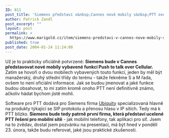 ```yaml
---
ID: 811
post_title: 'Siemens představí v&nbsp;Cannes nové mobily s&nbsp;PTT over Cellular'
author: Patrick Zandl
post_excerpt: ""
layout: post
permalink: >
  https://www.marigold.cz/item/siemens-predstavi-v-cannes-nove-mobily-s-ptt-over-cellular
published: true
post_date: 2004-01-24 11:24:00
---
```

<P>Už je to prakticky oficiálně potvrzené: <STRONG>Siemens bude v Cannes představovat nové mobily vybavené funkcí Push to talk over Cellular.</STRONG> Zatím se hovoří o dvou mobilech vybavených touto funkcí, jeden by měl být manažerský, druhý střední třídy do terénu - takže řekněme S a M řada, ovšem to není oficiální informace. Jak se budou jmenovat a jaké funkce budou obsahovat, to mi zatím kromě onoho PTT není definitivně známo, ačkoliv hádat bychom jistě mohli. </P>
<P>Software pro PTT dodává pro Siemens firma <A href="http://www.ubiquity.net/" target=_blank>Ubiquity</A> specializovaná hlavně na produkty týkající se SIP protokolu a přenosu hlasu v IP sítích. Tedy má k PTT blízko.<STRONG> Siemens bude tedy patrně první firma, která představí ucelené PTT řešení pro mobilní sítě</STRONG> - jak mobilní telefony, tak aplikaci pro síť. Jsem na to zvědav, dostal jsem pozvánku na presentaci, má být hned v pondělí 23. února, takže budu referovat, jaké jsou praktické zkušenosti. </P>